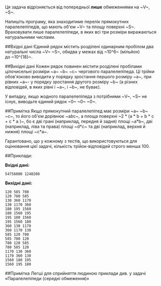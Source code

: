 Ця задача відрізняється від попередньої **лише** обмеженнями на&nbsp;~V~, ~S~.

Напишіть програму, яка знаходитиме перелік прямокутних паралелепіпедів, що&nbsp;мають об'єм ~V~ та&nbsp;площу поверхні ~S~. Враховувати лише паралелепіпеди,&nbsp;в&nbsp;яких всі три розміри виражаються натуральними числами.

##Вхідні дані
Єдиний рядок містить розділені одинарним пробілом два натуральні числа ~V~ ~S~, обидва у&nbsp;межах від ~10^6~ (мільйон) до&nbsp;~10^{18}~.

##Вихідні дані
Кожен рядок повинен містити розділені пробілами цілочисельні розміри ~a~ ~b~ ~c~ чергового паралелепіпеда. Ці трійки обов'язково виводити у&nbsp;порядку зростання першого розміру ~a~, при рівних ~a~- у&nbsp;порядку зростання другого розміру ~b~ (а&nbsp;різних відповідей,&nbsp;в&nbsp;яких рівні і&nbsp;~a~, і&nbsp;~b~, не буває).

У&nbsp;випадку, якщо жодного паралелепіпеда&nbsp;з&nbsp;потрібними ~V~, ~S~ не існує, виводьте єдиний рядок ~0~ ~0~ ~0~.

##Примітка
Якщо прямокутний паралелепіпед має розміри ~a~ ~b~ ~c~, то його об'єм дорівнює ~a*b*c~,&nbsp;а&nbsp;площа поверхні ~2 * (a * b + b * c + c * a )~, бо є дві грані (наприклад, передня й задня) площі ~a*b~, дві (наприклад, ліва та&nbsp;права) площі ~d*c~ та&nbsp;дві (наприклад, верхня й нижня) площі ~c*a~.

Гарантовано,&nbsp;що&nbsp;у&nbsp;кожному&nbsp;з&nbsp;тестів,&nbsp;що&nbsp;використовуються для оцінювання цієї задачі, кількість трійок-відповідей строго менша 100.

##Приклади:

**Вхідні дані:**
```
54756000 1240200
```

**Вихідні дані:**
```
120 585 780
120 780 585
130 360 1170
130 1170 360
180 195 1560
180 1560 195
195 180 1560
195 1560 180
360 130 1170
360 1170 130
585 120 780
585 780 120
780 120 585
780 585 120
1170 130 360
1170 360 130
1560 180 195
1560 195 180
```

##Примітка
Легші для сприйняття людиною приклади див.&nbsp;у&nbsp;задачі «Паралелепіпеди (середні обмеження)»
